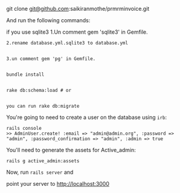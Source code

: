 




git clone git@github.com:saikiranmothe/prmrminvoice.git



And run the following commands:


if  you use sqlite3 
    1.Un comment gem 'sqlite3' in Gemfile.

    
    2.rename database.yml.sqlite3 to database.yml 

    
    3.un comment gem 'pg' in Gemfile.


    bundle install


    rake db:schema:load # or


    you can run rake db:migrate


You're going to need to create a user on the database using `irb`:

    rails console
    >> AdminUser.create! :email => "admin@admin.org", :password => "admin", :password_confirmation => "admin", :admin => true
    
You'll need to generate the assets for Active_admin:

    rails g active_admin:assets

Now, run `rails server` and 

point your server to [http://localhost:3000](http://localhost:3000) 
